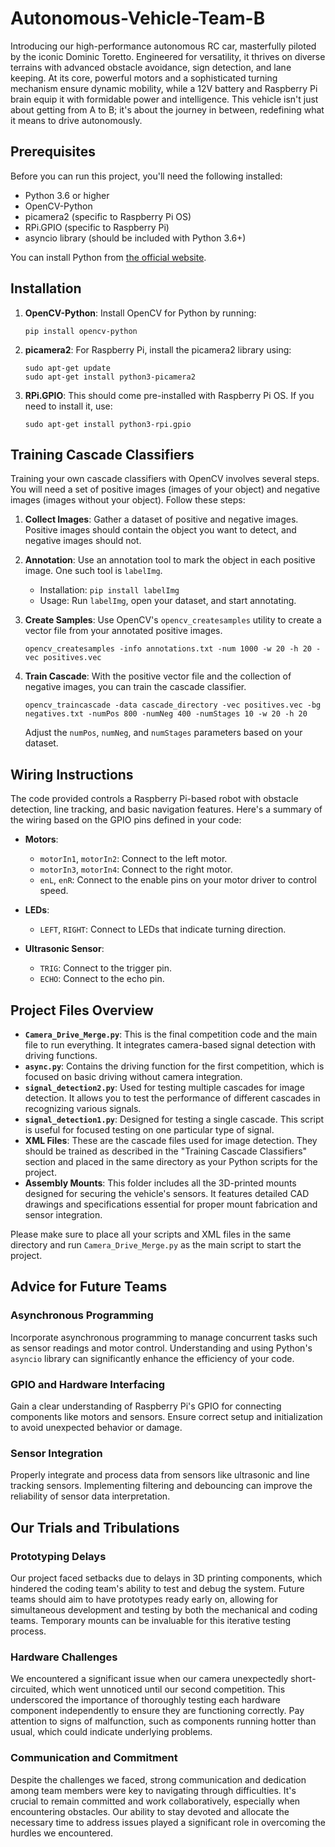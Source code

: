 # Autonomous-Vehicle-Team-B

Introducing our high-performance autonomous RC car, masterfully piloted by the iconic Dominic Toretto. Engineered for versatility, it thrives on diverse terrains with advanced obstacle avoidance, sign detection, and lane keeping. At its core, powerful motors and a sophisticated turning mechanism ensure dynamic mobility, while a 12V battery and Raspberry Pi brain equip it with formidable power and intelligence. This vehicle isn't just about getting from A to B; it's about the journey in between, redefining what it means to drive autonomously.

## Prerequisites

Before you can run this project, you'll need the following installed:

- Python 3.6 or higher
- OpenCV-Python
- picamera2 (specific to Raspberry Pi OS)
- RPi.GPIO (specific to Raspberry Pi)
- asyncio library (should be included with Python 3.6+)

You can install Python from [the official website](https://www.python.org/downloads/).

## Installation

1. **OpenCV-Python**: Install OpenCV for Python by running:

   ```
   pip install opencv-python
   ```

2. **picamera2**: For Raspberry Pi, install the picamera2 library using:

   ```
   sudo apt-get update
   sudo apt-get install python3-picamera2
   ```

3. **RPi.GPIO**: This should come pre-installed with Raspberry Pi OS. If you need to install it, use:

   ```
   sudo apt-get install python3-rpi.gpio
   ```

## Training Cascade Classifiers

Training your own cascade classifiers with OpenCV involves several steps. You will need a set of positive images (images of your object) and negative images (images without your object). Follow these steps:

1. **Collect Images**: Gather a dataset of positive and negative images. Positive images should contain the object you want to detect, and negative images should not.

2. **Annotation**: Use an annotation tool to mark the object in each positive image. One such tool is `labelImg`.

   - Installation: `pip install labelImg`
   - Usage: Run `labelImg`, open your dataset, and start annotating.

3. **Create Samples**: Use OpenCV's `opencv_createsamples` utility to create a vector file from your annotated positive images.

   ```
   opencv_createsamples -info annotations.txt -num 1000 -w 20 -h 20 -vec positives.vec
   ```

4. **Train Cascade**: With the positive vector file and the collection of negative images, you can train the cascade classifier.

   ```
   opencv_traincascade -data cascade_directory -vec positives.vec -bg negatives.txt -numPos 800 -numNeg 400 -numStages 10 -w 20 -h 20
   ```

   Adjust the `numPos`, `numNeg`, and `numStages` parameters based on your dataset.

## Wiring Instructions

The code provided controls a Raspberry Pi-based robot with obstacle detection, line tracking, and basic navigation features. Here's a summary of the wiring based on the GPIO pins defined in your code:

- **Motors**:
  - `motorIn1`, `motorIn2`: Connect to the left motor.
  - `motorIn3`, `motorIn4`: Connect to the right motor.
  - `enL`, `enR`: Connect to the enable pins on your motor driver to control speed.

- **LEDs**:
  - `LEFT`, `RIGHT`: Connect to LEDs that indicate turning direction.

- **Ultrasonic Sensor**:
  - `TRIG`: Connect to the trigger pin.
  - `ECHO`: Connect to the echo pin.

## Project Files Overview

- **`Camera_Drive_Merge.py`**: This is the final competition code and the main file to run everything. It integrates camera-based signal detection with driving functions.
- **`async.py`**: Contains the driving function for the first competition, which is focused on basic driving without camera integration.
- **`signal_detection2.py`**: Used for testing multiple cascades for image detection. It allows you to test the performance of different cascades in recognizing various signals.
- **`signal_detection1.py`**: Designed for testing a single cascade. This script is useful for focused testing on one particular type of signal.
- **XML Files**: These are the cascade files used for image detection. They should be trained as described in the "Training Cascade Classifiers" section and placed in the same directory as your Python scripts for the project.
- **Assembly Mounts**: This folder includes all the 3D-printed mounts designed for securing the vehicle's sensors. It features detailed CAD drawings and specifications essential for proper mount fabrication and sensor integration. 

Please make sure to place all your scripts and XML files in the same directory and run `Camera_Drive_Merge.py` as the main script to start the project.

## Advice for Future Teams

### Asynchronous Programming
Incorporate asynchronous programming to manage concurrent tasks such as sensor readings and motor control. Understanding and using Python's `asyncio` library can significantly enhance the efficiency of your code.

### GPIO and Hardware Interfacing
Gain a clear understanding of Raspberry Pi's GPIO for connecting components like motors and sensors. Ensure correct setup and initialization to avoid unexpected behavior or damage.

### Sensor Integration
Properly integrate and process data from sensors like ultrasonic and line tracking sensors. Implementing filtering and debouncing can improve the reliability of sensor data interpretation.

## Our Trials and Tribulations

### Prototyping Delays
Our project faced setbacks due to delays in 3D printing components, which hindered the coding team's ability to test and debug the system. Future teams should aim to have prototypes ready early on, allowing for simultaneous development and testing by both the mechanical and coding teams. Temporary mounts can be invaluable for this iterative testing process.

### Hardware Challenges
We encountered a significant issue when our camera unexpectedly short-circuited, which went unnoticed until our second competition. This underscored the importance of thoroughly testing each hardware component independently to ensure they are functioning correctly. Pay attention to signs of malfunction, such as components running hotter than usual, which could indicate underlying problems.

### Communication and Commitment
Despite the challenges we faced, strong communication and dedication among team members were key to navigating through difficulties. It's crucial to remain committed and work collaboratively, especially when encountering obstacles. Our ability to stay devoted and allocate the necessary time to address issues played a significant role in overcoming the hurdles we encountered.
